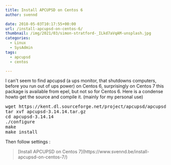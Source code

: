 ```yaml
---
title: Install APCUPSD on Centos 6
author: svennd

date: 2018-05-03T10:17:55+00:00
url: /install-apcupsd-on-centos-6/
thumbnail: /img/2021/03/simon-stratford-_ILkd7aVqAM-unsplash.jpg
categories:
  - Linux
  - SysAdmin
tags:
  - apcupsd
  - centos

---
```

I can't seem to find apcupsd (a ups monitor, that shutdowns computers, before you run out of ups power) on Centos 6, surprisingly on Centos 7 this package is available from epel, but not so for Centos 6. Here is a condense howto get the source and compile it. (mainly for my personal use)

<pre>wget https://kent.dl.sourceforge.net/project/apcupsd/apcupsd%20-%20Stable/3.14.14/apcupsd-3.14.14.tar.gz
tar xvf apcupsd-3.14.14.tar.gz
cd apcupsd-3.14.14
./configure
make
make install</pre>

Then follow settings :

<blockquote class="wp-embedded-content" data-secret="GwWxeUUO2f">
  <p>
    [Install APCUPSD on Centos 7](https://www.svennd.be/install-apcupsd-on-centos-7/)
  </p>
</blockquote>